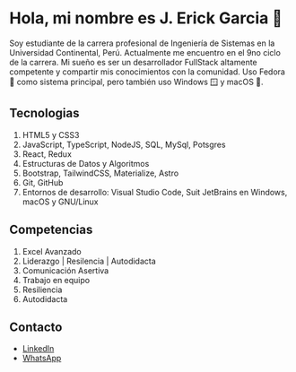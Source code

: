 # Hola, mi nombre es J. Erick Garcia 👋

Soy estudiante de la carrera profesional de Ingeniería de Sistemas en la Universidad Continental, Perú. Actualmente me encuentro en el 9no ciclo de la carrera. Mi sueño es ser un desarrollador FullStack altamente competente y compartir mis conocimientos con la comunidad. 
Uso Fedora 🥇 como sistema principal, pero también uso Windows 🪟 y macOS 🍎.

## Tecnologias
1. HTML5 y CSS3
2. JavaScript, TypeScript, NodeJS, SQL, MySql, Potsgres
3. React, Redux
4. Estructuras de Datos y Algoritmos
5. Bootstrap, TailwindCSS, Materialize, Astro
6. Git, GitHub
7. Entornos de desarrollo: Visual Studio Code, Suit JetBrains en Windows, macOS y GNU/Linux

## Competencias
1. Excel Avanzado
2. Liderazgo | Resilencia | Autodidacta
3. Comunicación Asertiva
4. Trabajo en equipo
5. Resiliencia
6. Autodidacta

## Contacto
-  [LinkedIn](https://www.linkedin.com/in/jerickdev)
-  [WhatsApp](https://wa.me/51980240567)